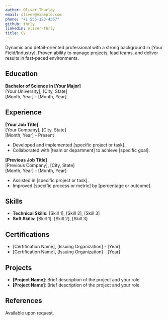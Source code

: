 ```yaml
---
author: Oliver Thurley
email: oliver@example.com
phone: "+1 555-123-4567"
github: thrly
linkedin: oliver-thrly
title: CV
---
```


Dynamic and detail-oriented professional with a strong background in [Your Field/Industry]. Proven ability to manage projects, lead teams, and deliver results in fast-paced environments.

## Education

**Bachelor of Science in [Your Major]**  
[Your University], [City, State]  
[Month, Year] - [Month, Year]

## Experience

**[Your Job Title]**  
[Your Company], [City, State]  
[Month, Year] - Present

- Developed and implemented [specific project or task].
- Collaborated with [team or department] to achieve [specific goal].

**[Previous Job Title]**  
[Previous Company], [City, State]  
[Month, Year] - [Month, Year]

- Assisted in [specific project or task].
- Improved [specific process or metric] by [percentage or outcome].

## Skills

- **Technical Skills:** [Skill 1], [Skill 2], [Skill 3]
- **Soft Skills:** [Skill 1], [Skill 2], [Skill 3]

## Certifications

- [Certification Name], [Issuing Organization] - [Year]
- [Certification Name], [Issuing Organization] - [Year]

## Projects

- **[Project Name]**: Brief description of the project and your role.
- **[Project Name]**: Brief description of the project and your role.

## References

Available upon request.
